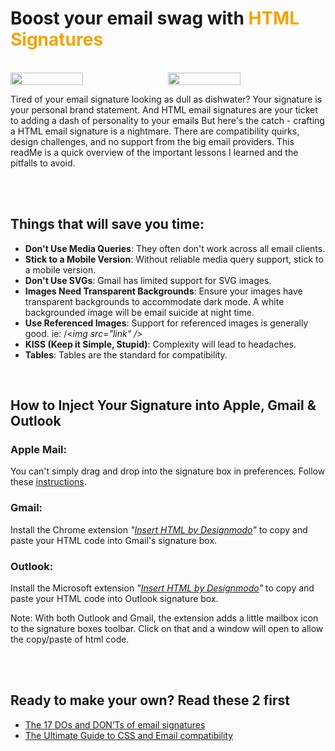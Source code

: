 
#  Boost your email swag with <span style="color: #f4a301;">HTML  Signatures</span>


<br>

<div style="display: flex; gap: 10px;">  <img src="https://res.cloudinary.com/dyneqi48f/image/upload/v1696206996/email-signature-light.html_j3eacs.png" alt="" width="48%" />  <img src="https://res.cloudinary.com/dyneqi48f/image/upload/v1696206755/email-signature-dark.html_cyegte.png" alt="" width="48%" />  </div>

Tired of your email signature looking as dull as dishwater?
 Your signature is your personal brand statement. And HTML email signatures are your ticket to adding a dash of personality to your emails
But here's the catch - crafting a HTML email signature is a nightmare. There are compatibility quirks, design challenges, and no support from the big email providers. This readMe is a quick overview of the important lessons I learned and the pitfalls to avoid. 


<br> 

<br>


## Things that will save you time:

- **Don't Use Media Queries**: They often don't work across all email clients.
- **Stick to a Mobile Version**: Without reliable media query support, stick to a mobile version.
- **Don't Use SVGs**: Gmail has limited support for SVG images.
- **Images Need Transparent Backgrounds**: Ensure your images have transparent backgrounds to accommodate dark mode. A white backgrounded image will be email suicide at night time. 
- **Use Referenced Images**: Support for referenced images is generally good. ie: /<*img src="link" />* 
- **KISS (Keep it Simple, Stupid)**: Complexity will lead to headaches.
- **Tables**: Tables are the standard for compatibility.

<br>

## How to Inject Your Signature into Apple, Gmail & Outlook

### Apple Mail:
You can't simply drag and drop into the signature box in preferences. Follow these [instructions](https://www.hubspot.com/email-signature-generator/add-html-signature-mail-mac).

### Gmail: 
Install the Chrome extension *"[Insert HTML by Designmodo](https://chrome.google.com/webstore/detail/insert-html-by-designmodo/bcflbfdlpegakpncdgmejelcolhmfkjh)"* to copy and paste your HTML code into Gmail's signature box.

### Outlook: 
Install the Microsoft extension *"[Insert HTML by Designmodo](https://appsource.microsoft.com/en-us/product/office/wa200002918?tab=overview)"* to copy and paste your HTML code into Outlook signature box.


Note: With both Outlook and Gmail, the extension adds a little mailbox icon to the signature boxes toolbar. Click on that and a window will open to allow the copy/paste of html code. 

<br> <br> 

## Ready to make your own? Read these 2 first 
+ [The 17 DOs and DON’Ts of email signatures](https://exclaimer.com/email-signature-handbook/the-17-email-signature-dos-and-donts/) 
+ [The Ultimate Guide to CSS and Email compatibility](https://exclaimer.com/email-signature-handbook/using-the-right-email-signature-size/) 

